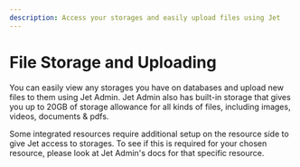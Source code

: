 ```yaml
---
description: Access your storages and easily upload files using Jet
---
```


# File Storage and Uploading

You can easily view any storages you have on databases and upload new files to them using Jet Admin. Jet Admin also has built-in storage that gives you up to 20GB of storage allowance for all kinds of files, including images, videos, documents & pdfs.&#x20;

Some integrated resources require additional setup on the resource side to give Jet access to storages. To see if this is required for your chosen resource, please look at Jet Admin's docs for that specific resource.

